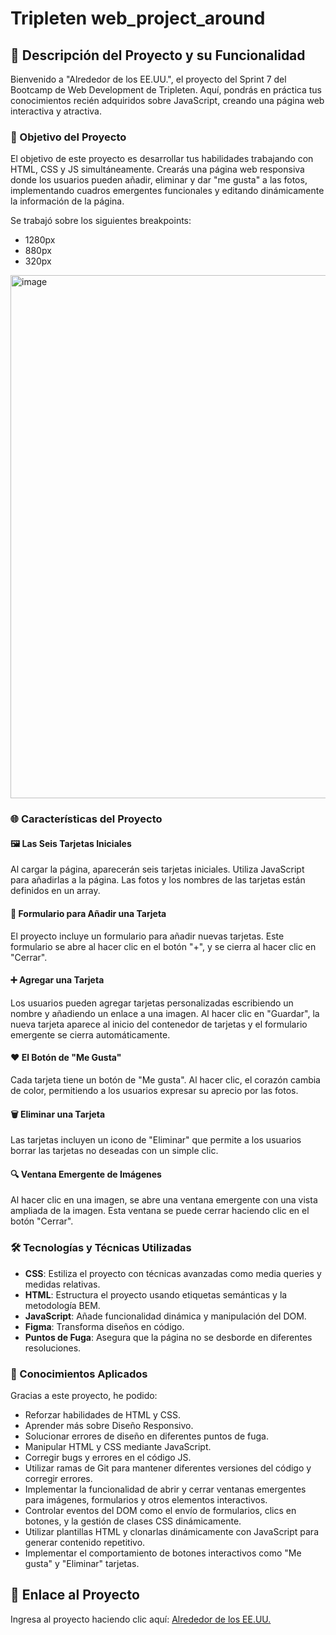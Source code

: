 # Tripleten web_project_around

## 🌟 Descripción del Proyecto y su Funcionalidad

Bienvenido a "Alrededor de los EE.UU.", el proyecto del Sprint 7 del Bootcamp de Web Development de Tripleten. Aquí, pondrás en práctica tus conocimientos recién adquiridos sobre JavaScript, creando una página web interactiva y atractiva.

### 🎯 Objetivo del Proyecto

El objetivo de este proyecto es desarrollar tus habilidades trabajando con HTML, CSS y JS simultáneamente. Crearás una página web responsiva donde los usuarios pueden añadir, eliminar y dar "me gusta" a las fotos, implementando cuadros emergentes funcionales y editando dinámicamente la información de la página.

Se trabajó sobre los siguientes breakpoints:
- 1280px
- 880px
- 320px

<img width="837" alt="image" src="https://github.com/heyzyanlml/web_project_around/assets/166194594/a1a78ccd-e386-4cce-b1c0-6065b4691d57">

### 🌐 Características del Proyecto

#### 🖼️ Las Seis Tarjetas Iniciales
Al cargar la página, aparecerán seis tarjetas iniciales. Utiliza JavaScript para añadirlas a la página. Las fotos y los nombres de las tarjetas están definidos en un array.

#### 📝 Formulario para Añadir una Tarjeta
El proyecto incluye un formulario para añadir nuevas tarjetas. Este formulario se abre al hacer clic en el botón "+", y se cierra al hacer clic en "Cerrar".

#### ➕ Agregar una Tarjeta
Los usuarios pueden agregar tarjetas personalizadas escribiendo un nombre y añadiendo un enlace a una imagen. Al hacer clic en "Guardar", la nueva tarjeta aparece al inicio del contenedor de tarjetas y el formulario emergente se cierra automáticamente.

#### ❤️ El Botón de "Me Gusta"
Cada tarjeta tiene un botón de "Me gusta". Al hacer clic, el corazón cambia de color, permitiendo a los usuarios expresar su aprecio por las fotos.

#### 🗑️ Eliminar una Tarjeta
Las tarjetas incluyen un icono de "Eliminar" que permite a los usuarios borrar las tarjetas no deseadas con un simple clic.

#### 🔍 Ventana Emergente de Imágenes
Al hacer clic en una imagen, se abre una ventana emergente con una vista ampliada de la imagen. Esta ventana se puede cerrar haciendo clic en el botón "Cerrar".

### 🛠️ Tecnologías y Técnicas Utilizadas

- **CSS**: Estiliza el proyecto con técnicas avanzadas como media queries y medidas relativas.
- **HTML**: Estructura el proyecto usando etiquetas semánticas y la metodología BEM.
- **JavaScript**: Añade funcionalidad dinámica y manipulación del DOM.
- **Figma**: Transforma diseños en código.
- **Puntos de Fuga**: Asegura que la página no se desborde en diferentes resoluciones.

### 🌈 Conocimientos Aplicados

Gracias a este proyecto, he podido:
- Reforzar habilidades de HTML y CSS.
- Aprender más sobre Diseño Responsivo.
- Solucionar errores de diseño en diferentes puntos de fuga.
- Manipular HTML y CSS mediante JavaScript.
- Corregir bugs y errores en el código JS.
- Utilizar ramas de Git para mantener diferentes versiones del código y corregir errores.
- Implementar la funcionalidad de abrir y cerrar ventanas emergentes para imágenes, formularios y otros elementos interactivos.
- Controlar eventos del DOM como el envío de formularios, clics en botones, y la gestión de clases CSS dinámicamente.
- Utilizar plantillas HTML y clonarlas dinámicamente con JavaScript para generar contenido repetitivo.
- Implementar el comportamiento de botones interactivos como "Me gusta" y "Eliminar" tarjetas.

## 🚀 Enlace al Proyecto

Ingresa al proyecto haciendo clic aquí: [Alrededor de los EE.UU.](https://heyzyanlml.github.io/web_project_around/)


